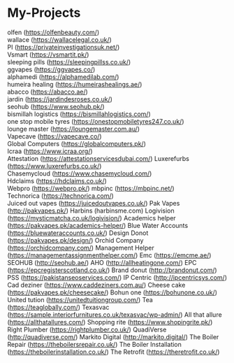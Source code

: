 # My-Projects
olfen (https://olfenbeauty.com/)  
wallace (https://wallacelegal.co.uk/)  
PI (https://privateinvestigationsuk.net/)  
Vsmart (https://vsmartit.pk/)  
sleeping pills (https://sleepingpillss.co.uk/)  
ggvapes (https://ggvapes.co/)  
alphamedi (https://alphamedilab.com/)  
humeira healing (https://humeirashealings.ae/)  
abacco (https://abacco.ae/)  
jardin (https://jardindesroses.co.uk/)  
seohub (https://www.seohub.pk/)  
bismillah logistics (https://bismillahlogistics.com/)  
one stop mobile tyres (https://onestopmobiletyres247.co.uk/)  
lounge master (https://loungemaster.com.au/)  
Vapecave (https://vapecave.co/)  
Global Computers (https://globalcomputers.pk/)  
Icraa (https://www.icraa.org/)  
Attestation (https://attestationservicesdubai.com/) 
Luxerefurbs (https://www.luxerefurbs.co.uk/)  
Chasemycloud (https://www.chasemycloud.com/)  
Hdclaims (https://hdclaims.co.uk/)  
Webpro (https://webpro.pk/) 
mbpinc (https://mbpinc.net/)  
Technorica (https://technorica.com/)  
Juiced out vapes (https://juicedoutvapes.co.uk/) 
Pak Vapes (http://pakvapes.pk/) 
Harbins (harbinsme.com) 
Logivision (https://mysticmatcha.co.uk/logivision/) 
Academics helper (https://pakvapes.pk/academics-helper/) 
Blue Water Accounts (https://bluewateraccounts.co.uk/) 
Design Donot (https://pakvapes.pk/design/)
Orchid Company (https://orchidcompany.com/) 
Management Helper (https://managementassignmenthelper.com/) 
Emc (https://emcme.ae/) 
SEOHUB (http://seohub.ae/) 
AHO (http://allheatingone.com/) 
EPC (https://epcregisterscotland.co.uk/)
Brand donut (http://brandonut.com/) 
PSS (https://pakistanseoservices.com/)
IP Centric (http://ipcentricsys.com/) 
Cad deziner (https://www.caddeziners.com.au/)
Cheese cake (https://pakvapes.pk/cheesecake/)
Bohun one (https://bohunone.co.uk/) 
United tution (https://unitedtuitiongroup.com/) 
Tea (https://teaglobally.com/)
Texasvac (https://sample.interiorfurnitures.co.uk/texasvac/wp-admin/) 
All that allure (https://allthatallures.com/) 
Shopping rite (https://www.shopingrite.pk/)
Right Plumber (https://rightplumber.co.uk/)
QuadiVerse (http://quadiverse.com/)
Markito Digital (http://markito.digital/)
The Boiler Repair (https://theboilersrepair.co.uk/)
The Boiler Installation (https://theboilerinstallation.co.uk/)
The Retrofit (https://theretrofit.co.uk/)

